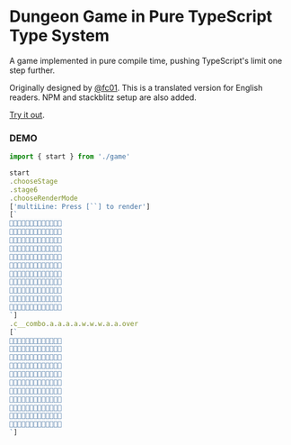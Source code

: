 # Dungeon Game in Pure TypeScript Type System

A game implemented in pure compile time, pushing TypeScript's limit one step further.

Originally designed by [@fc01](https://github.com/fc01). This is a translated version for English readers.
NPM and stackblitz setup are also added.

[Try it out](https://stackblitz.com/github/HerringtonDarkholme/type_game/).

### DEMO

```ts
import { start } from './game'

start
.chooseStage
.stage6
.chooseRenderMode
['multiLine: Press [``] to render']
[`
💭💭💭💼💼💼💼💼💼💼💭💭💭
💼💼💼💼💭💭💭💭💭💼💭💭💭
💼💭💭💭🖤💼💼💼💭💼💭💭💭
💼💭💼💭💼💭💭💭💭💼💼💭💭
💼💭💼💭💥💭💥💼🖤💭💼💭💭
💼💭💼💭💭💭💭💭💼💭💼💭💭
💼💭🖤💼💥💭💥💭💼💭💼💭💭
💼💼💭💭💭💭💼💭💼💭💼💼💼
💭💼💭💼💼💼🖤💭💭💭💭👾💼
💭💼💭💭💭💭💭💼💼💭💭💭💼
💭💼💼💼💼💼💼💼💼💼💼💼💼
`]
.c__combo.a.a.a.a.w.w.w.a.a.over
[`
💭💭💭💼💼💼💼💼💼💼💭💭💭
💼💼💼💼💭💭💭💭💭💼💭💭💭
💼💭💭💭🖤💼💼💼💭💼💭💭💭
💼💭💼💭💼💭💭💭💭💼💼💭💭
💼💭💼💭💥💭💥💼🖤💭💼💭💭
💼💭💼💭💭👾💭💭💼💭💼💭💭
💼💭🖤💼💥💭💥💭💼💭💼💭💭
💼💼💭💭💭💭💼💭💼💭💼💼💼
💭💼💭💼💼💼🖤💭💭💭💭💭💼
💭💼💭💭💭💭💭💼💼💭💭💭💼
💭💼💼💼💼💼💼💼💼💼💼💼💼
`]
```
